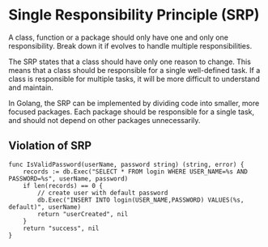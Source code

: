 Single Responsibility Principle (SRP)
======================================

A class, function or a package should only have one and only one responsibility. Break down it if evolves to handle multiple responsibilities.

The SRP states that a class should have only one reason to change. This means that a class should be responsible for a single well-defined task. If a class is responsible for multiple tasks, it will be more difficult to understand and maintain.

In Golang, the SRP can be implemented by dividing code into smaller, more focused packages. Each package should be responsible for a single task, and should not depend on other packages unnecessarily.

Violation of SRP
-----------------

    func IsValidPassword(userName, password string) (string, error) {
        records := db.Exec("SELECT * FROM login WHERE USER_NAME=%s AND PASSWORD=%s", userName, password)
        if len(records) == 0 {
            // create user with default password
            db.Exec("INSERT INTO login(USER_NAME,PASSWORD) VALUES(%s, default)", userName)
            return "userCreated", nil
        }
        return "success", nil
    }
